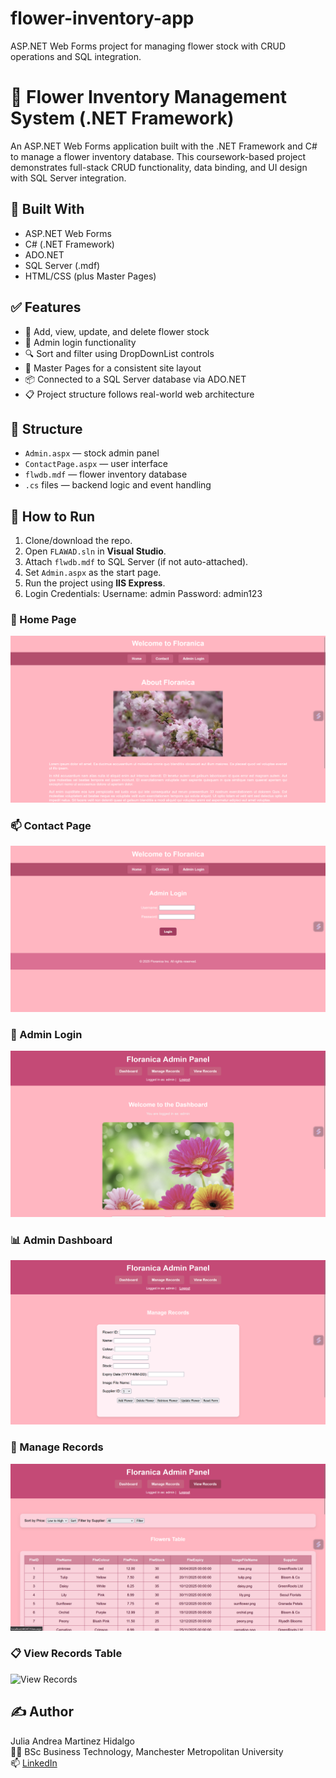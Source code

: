 # flower-inventory-app
ASP.NET Web Forms project for managing flower stock with CRUD operations and SQL integration.
# 🌸 Flower Inventory Management System (.NET Framework)

An ASP.NET Web Forms application built with the .NET Framework and C# to manage a flower inventory database. This coursework-based project demonstrates full-stack CRUD functionality, data binding, and UI design with SQL Server integration.

## 🔧 Built With
- ASP.NET Web Forms
- C# (.NET Framework)
- ADO.NET
- SQL Server (.mdf)
- HTML/CSS (plus Master Pages)

## ✅ Features
- 🌼 Add, view, update, and delete flower stock
- 🔐 Admin login functionality
- 🔍 Sort and filter using DropDownList controls
- 🧩 Master Pages for a consistent site layout
- 📦 Connected to a SQL Server database via ADO.NET
- 📋 Project structure follows real-world web architecture

## 📁 Structure
- `Admin.aspx` — stock admin panel
- `ContactPage.aspx` — user interface
- `flwdb.mdf` — flower inventory database
- `.cs` files — backend logic and event handling

## 🚀 How to Run
1. Clone/download the repo.
2. Open `FLAWAD.sln` in **Visual Studio**.
3. Attach `flwdb.mdf` to SQL Server (if not auto-attached).
4. Set `Admin.aspx` as the start page.
5. Run the project using **IIS Express**.
6. Login Credentials:
Username: admin
Password: admin123

### 🌸 Home Page  
![Home Page](Screenshot%202025-07-17%20115903.png)

### 📫 Contact Page  
![Contact](Screenshot%202025-07-17%20115938.png)

### 🔐 Admin Login  
![Login](Screenshot%202025-07-17%20115955.png)

### 📊 Admin Dashboard  
![Dashboard](Screenshot%202025-07-17%20120007.png)

### 📝 Manage Records  
![Manage](Screenshot%202025-07-17%20120014.png)

### 📋 View Records Table  
![View Records](Screenshot%202025-07-17%20120026.png)

## ✍️ Author
Julia Andrea Martinez Hidalgo  
👩‍🎓 BSc Business Technology, Manchester Metropolitan University  
📫 [LinkedIn](https://www.linkedin.com/in/julia-andrea-martinez-hidalgo-00baaa2b4)
